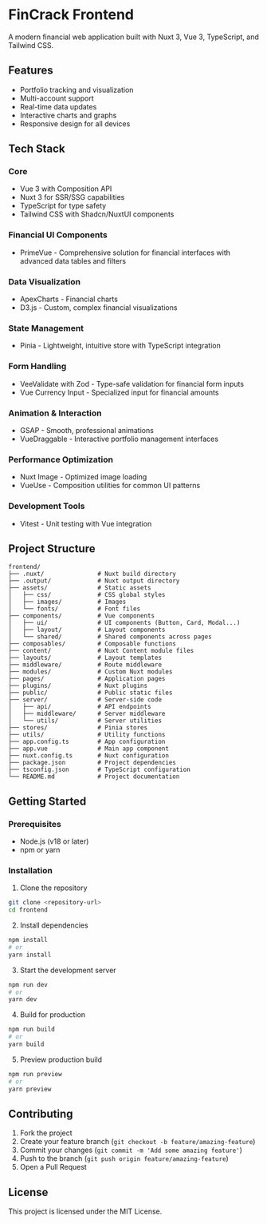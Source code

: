 # FinCrack Frontend

A modern financial web application built with Nuxt 3, Vue 3, TypeScript, and Tailwind CSS.

## Features

- Portfolio tracking and visualization
- Multi-account support
- Real-time data updates
- Interactive charts and graphs
- Responsive design for all devices

## Tech Stack

### Core
- Vue 3 with Composition API
- Nuxt 3 for SSR/SSG capabilities
- TypeScript for type safety
- Tailwind CSS with Shadcn/NuxtUI components

### Financial UI Components
- PrimeVue - Comprehensive solution for financial interfaces with advanced data tables and filters

### Data Visualization
- ApexCharts - Financial charts
- D3.js - Custom, complex financial visualizations

### State Management
- Pinia - Lightweight, intuitive store with TypeScript integration

### Form Handling
- VeeValidate with Zod - Type-safe validation for financial form inputs
- Vue Currency Input - Specialized input for financial amounts

### Animation & Interaction
- GSAP - Smooth, professional animations
- VueDraggable - Interactive portfolio management interfaces

### Performance Optimization
- Nuxt Image - Optimized image loading
- VueUse - Composition utilities for common UI patterns

### Development Tools
- Vitest - Unit testing with Vue integration

## Project Structure

```
frontend/
├── .nuxt/               # Nuxt build directory
├── .output/             # Nuxt output directory
├── assets/              # Static assets
│   ├── css/             # CSS global styles
│   ├── images/          # Images
│   └── fonts/           # Font files
├── components/          # Vue components
│   ├── ui/              # UI components (Button, Card, Modal...)
│   ├── layout/          # Layout components
│   └── shared/          # Shared components across pages
├── composables/         # Composable functions
├── content/             # Nuxt Content module files
├── layouts/             # Layout templates
├── middleware/          # Route middleware
├── modules/             # Custom Nuxt modules
├── pages/               # Application pages
├── plugins/             # Nuxt plugins
├── public/              # Public static files
├── server/              # Server-side code
│   ├── api/             # API endpoints
│   ├── middleware/      # Server middleware
│   └── utils/           # Server utilities
├── stores/              # Pinia stores
├── utils/               # Utility functions
├── app.config.ts        # App configuration
├── app.vue              # Main app component
├── nuxt.config.ts       # Nuxt configuration
├── package.json         # Project dependencies
├── tsconfig.json        # TypeScript configuration
└── README.md            # Project documentation
```

## Getting Started

### Prerequisites
- Node.js (v18 or later)
- npm or yarn

### Installation

1. Clone the repository
```bash
git clone <repository-url>
cd frontend
```

2. Install dependencies
```bash
npm install
# or
yarn install
```

3. Start the development server
```bash
npm run dev
# or
yarn dev
```

4. Build for production
```bash
npm run build
# or
yarn build
```

5. Preview production build
```bash
npm run preview
# or
yarn preview
```

## Contributing

1. Fork the project
2. Create your feature branch (`git checkout -b feature/amazing-feature`)
3. Commit your changes (`git commit -m 'Add some amazing feature'`)
4. Push to the branch (`git push origin feature/amazing-feature`)
5. Open a Pull Request

## License

This project is licensed under the MIT License. 
